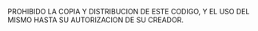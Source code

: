 PROHIBIDO LA COPIA Y DISTRIBUCION DE ESTE CODIGO, Y EL USO DEL MISMO HASTA SU AUTORIZACION DE SU CREADOR.
